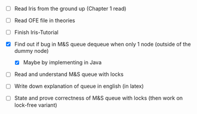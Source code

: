- [ ] Read Iris from the ground up (Chapter 1 read)
- [ ] Read OFE file in theories
- [ ] Finish Iris-Tutorial
- [x] Find out if bug in M&S queue dequeue when only 1 node (outside of the dummy node)
  - [x] Maybe by implementing in Java
  
- [ ] Read and understand M&S queue with locks

- [ ] Write down explanation of queue in english (in latex)

- [ ] State and prove correctness of M&S queue with locks (then work on lock-free variant)
